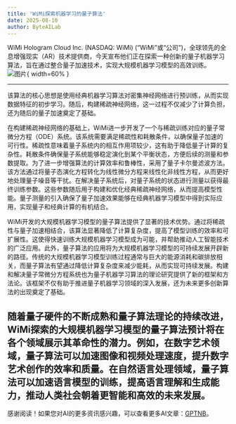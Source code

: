 ```yaml
---
title: 'WiMi探索机器学习的量子算法'
date: 2025-08-10
author: ByteAILab
---
```


WiMi Hologram Cloud Inc. (NASDAQ: WiMi) (“WiMi”或“公司”)，全球领先的全息增强现实（AR）技术提供商，今天宣布他们正在探索一种创新的量子机器学习算法，旨在通过整合量子加速技术，实现大规模机器学习模型的高效训练。![图片](https://ai-techpark.com/wp-content/uploads/WiMi.jpg){ width=60% }

---
该算法的核心思想是使用经典机器学习算法对密集神经网络进行预训练，从而实现数据特征的初步学习。随后，构建稀疏神经网络，这一过程不仅减少了计算负担，还为随后的量子加速奠定了基础。

在构建稀疏神经网络的基础上，WiMi进一步开发了一个与稀疏训练对应的量子常微分方程（ODE）系统。该系统需要满足稀疏性和耗散条件，以确保量子加速的可行性。稀疏性意味着量子系统内的相互作用项较少，这有助于降低量子计算的复杂性。耗散条件确保量子系统能够稳定演化到某个平衡状态，方便后续的测量和参数提取。为了进一步增强算法的计算效率和鲁棒性，采用了量子卡尔曼滤波方法。该方法通过将量子态演化方程转化为线性微分方程来线性化非线性方程，从而更好地处理量子噪音等干扰。在解决量子系统后，对量子系统的状态进行测量以获得最终训练参数。这些参数随后用于构建和优化经典稀疏神经网络，从而提高模型性能。量子测量的引入确保了量子加速效果能够在经典机器学习模型中得到实际应用，实现量子和经典计算的有机结合。

WiMi开发的大规模机器学习模型的量子算法提供了显著的技术优势。通过将稀疏性与量子加速相结合，该算法显著降低了计算复杂度，提高了模型训练的效率和可扩展性。这使得快速训练大规模机器学习模型成为可能，并帮助推动人工智能技术的广泛应用。此外，量子算法的应用将为大规模机器学习模型的可持续发展开辟新的路径。传统的大规模机器学习模型训练过程通常与巨大的能源消耗和碳排放相关，而量子算法有望通过降低计算复杂度来减少能耗，从而实现可持续发展。构建和解决量子常微分方程系统也为量子机器学习算法的理论研究提供了新的框架和方法论。该框架不仅有助于推进量子机器学习领域的深入发展，还为未来更多创新算法的出现奠定了基础。

随着量子硬件的不断成熟和量子算法理论的持续改进，WiMi探索的大规模机器学习模型的量子算法预计将在各个领域展示其革命性的潜力。例如，在数字艺术领域，量子算法可以加速图像和视频处理速度，提升数字艺术创作的效率和质量。在自然语言处理领域，量子算法可以加速语言模型的训练，提高语言理解和生成能力，推动人类社会朝着更智能和高效的未来发展。
---
感谢阅读！如果您对AI的更多资讯感兴趣，可以查看更多AI文章：[GPTNB](https://gptnb.com)。